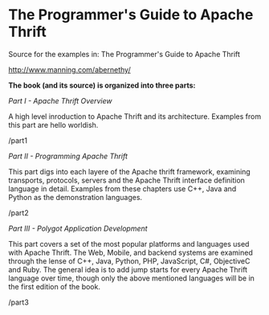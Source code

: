 The Programmer's Guide to Apache Thrift
=======================================

Source for the examples in: The Programmer's Guide to Apache Thrift

http://www.manning.com/abernethy/

**The book (and its source) is organized into three parts:**

*Part I - Apache Thrift Overview*

A high level inroduction to Apache Thrift and its architecture. Examples from this part are hello worldish.

/part1

*Part II - Programming Apache Thrift*

This part digs into each layere of the Apache thrift framework, examining transports, protocols, servers and the Apache Thrift interface definition language in detail. Examples from these chapters use C++, Java and Python as the demonstration languages.

/part2

*Part III - Polygot Application Development*

This part covers a set of the most popular platforms and languages used with Apache Thrift. The Web, Mobile, and backend systems are examined through the lense of C++, Java, Python, PHP, JavaScript, C#, ObjectiveC and Ruby. The general idea is to add jump starts for every Apache Thrift language over time, though only the above mentioned languages will be in the first edition of the book.

/part3

